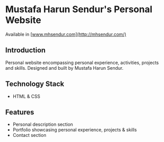 # Mustafa Harun Sendur's Personal Website

Available in [www.mhsendur.com](http://mhsendur.com/)

## Introduction
Personal website encompassing personal experience, activities, projects and skills. Designed and built by Mustafa Harun Sendur.

## Technology Stack
- HTML & CSS

## Features
- Personal description section
- Portfolio showcasing personal experience, projects & skills
- Contact section
